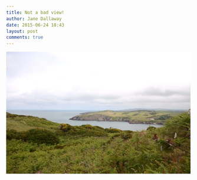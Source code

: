 ```yaml
---
title: Not a bad view!
author: Jane Dallaway
date: 2015-06-24 18:43
layout: post
comments: true
---
```


<div><a href="/media/Ftp_FullSizeRender.jpg"><img src="/media/Ftp_thumb_FullSizeRender.jpg" width="500" height="331"/></a></div>



  




      
